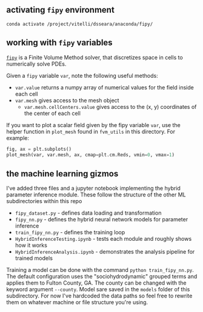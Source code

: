 ## activating `fipy` environment

`conda activate /project/vitelli/dsseara/anaconda/fipy/`

## working with `fipy` variables

[`fipy`](https://pages.nist.gov/fipy/en/latest/index.html) is a Finite Volume Method solver, that discretizes space in cells to numerically solve PDEs.

Given a `fipy` variable `var`, note the following useful methods:
- `var.value` returns a numpy array of numerical values for the field inside each cell
- `var.mesh` gives access to the mesh object
    - `var.mesh.cellCenters.value` gives access to the (x, y) coordinates of the center of each cell
 
If you want to plot a scalar field given by the fipy variable `var`, use the helper function in `plot_mesh` found in `fvm_utils` in this directory. For example:
```python
fig, ax = plt.subplots()
plot_mesh(var, var.mesh, ax, cmap=plt.cm.Reds, vmin=0, vmax=1)
```

## the machine learning gizmos

I've added three files and a jupyter notebook implementing the hybrid parameter inference module. 
These follow the structure of the other ML subdirectories within this repo

- `fipy_dataset.py` - defines data loading and transformation
- `fipy_nn.py` - defines the hybrid neural network models for parameter inference
- `train_fipy_nn.py` - defines the training loop
- `HybridInferenceTesting.ipynb` - tests each module and roughly shows how it works
- `HybridInferenceAnalysis.ipynb` - demonstrates the analysis pipeline for trained models

Training a model can be done with the command `python train_fipy_nn.py`. 
The default configuration uses the "sociohydrodynamic" grouped terms and applies them to Fulton County, GA.
The county can be changed with the keyword argument `--county`. 
Model sare saved in the `models` folder of this subdirectory.
For now I've hardcoded the data paths so feel free to rewrite them on whatever machine or file structure you're using.
